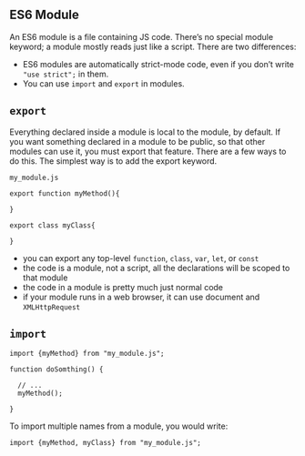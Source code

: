 ## ES6 Module
An ES6 module is a file containing JS code. There’s no special module keyword; a module mostly reads just like a script.
There are two differences:
* ES6 modules are automatically strict-mode code, even if you don’t write `"use strict";` in them.
* You can use `import` and `export` in modules.

## `export`
Everything declared inside a module is local to the module, by default. If you want something declared in a module to be public, 
so that other modules can use it, you must export that feature. There are a few ways to do this. The simplest way is to add the export keyword.   

`my_module.js`
```
export function myMethod(){

}

export class myClass{

}
```
* you can export any top-level `function`, `class`, `var`, `let`, or `const`
* the code is a module, not a script, all the declarations will be scoped to that module
* the code in a module is pretty much just normal code
* if your module runs in a web browser, it can use document and `XMLHttpRequest`

## `import`
```
import {myMethod} from "my_module.js";

function doSomthing() {

  // ...
  myMethod();
  
}
```
To import multiple names from a module, you would write:
```
import {myMethod, myClass} from "my_module.js";
```




